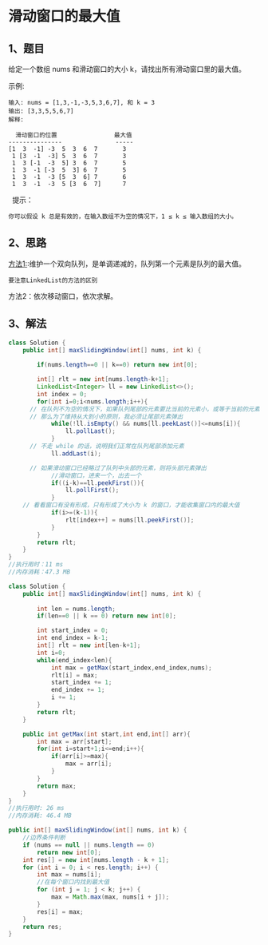 # 滑动窗口的最大值

## 1、题目

给定一个数组 nums 和滑动窗口的大小 k，请找出所有滑动窗口里的最大值。

示例:

	输入: nums = [1,3,-1,-3,5,3,6,7], 和 k = 3
	输出: [3,3,5,5,6,7] 
	解释: 

	  滑动窗口的位置                最大值
	---------------               -----
	[1  3  -1] -3  5  3  6  7       3
	 1 [3  -1  -3] 5  3  6  7       3
	 1  3 [-1  -3  5] 3  6  7       5
	 1  3  -1 [-3  5  3] 6  7       5
	 1  3  -1  -3 [5  3  6] 7       6
	 1  3  -1  -3  5 [3  6  7]      7
 
提示：

	你可以假设 k 总是有效的，在输入数组不为空的情况下，1 ≤ k ≤ 输入数组的大小。


## 2、思路

[方法1:](https://leetcode-cn.com/problems/hua-dong-chuang-kou-de-zui-da-zhi-lcof/solution/java-dan-diao-shuang-xiang-lian-biao-hua-tu-xiang-/):维护一个双向队列，是单调递减的，队列第一个元素是队列的最大值。

	要注意LinkedList的方法的区别

方法2：依次移动窗口，依次求解。

## 3、解法

```java
class Solution {
    public int[] maxSlidingWindow(int[] nums, int k) {
        
        if(nums.length==0 || k==0) return new int[0];

        int[] rlt = new int[nums.length-k+1];
        LinkedList<Integer> ll = new LinkedList<>();
        int index = 0; 
        for(int i=0;i<nums.length;i++){
      // 在队列不为空的情况下，如果队列尾部的元素要比当前的元素小，或等于当前的元素
      // 那么为了维持从大到小的原则，我必须让尾部元素弹出
            while(!ll.isEmpty() && nums[ll.peekLast()]<=nums[i]){
                ll.pollLast();
            }
      // 不走 while 的话，说明我们正常在队列尾部添加元素
            ll.addLast(i);

      // 如果滑动窗口已经略过了队列中头部的元素，则将头部元素弹出
            //滑动窗口，进来一个，出去一个
            if((i-k)==ll.peekFirst()){
                ll.pollFirst();
            }
	// 看看窗口有没有形成，只有形成了大小为 k 的窗口，才能收集窗口内的最大值
            if(i>=(k-1)){
                rlt[index++] = nums[ll.peekFirst()];
            }
        }
        return rlt;
    }
}
//执行用时：11 ms
//内存消耗：47.3 MB
```

```java
class Solution {
    public int[] maxSlidingWindow(int[] nums, int k) {
        
        int len = nums.length;
        if(len==0 || k == 0) return new int[0];

        int start_index = 0;
        int end_index = k-1;
        int[] rlt = new int[len-k+1];
        int i=0;
        while(end_index<len){
            int max = getMax(start_index,end_index,nums);
            rlt[i] = max;
            start_index += 1;
            end_index += 1;
            i += 1;
        }
        return rlt;
    }

    public int getMax(int start,int end,int[] arr){
        int max = arr[start];
        for(int i=start+1;i<=end;i++){
            if(arr[i]>=max){
                max = arr[i];
            }
        }
        return max;
    }
}
//执行用时: 26 ms
//内存消耗: 46.4 MB

public int[] maxSlidingWindow(int[] nums, int k) {
    //边界条件判断
    if (nums == null || nums.length == 0)
        return new int[0];
    int res[] = new int[nums.length - k + 1];
    for (int i = 0; i < res.length; i++) {
        int max = nums[i];
        //在每个窗口内找到最大值
        for (int j = 1; j < k; j++) {
            max = Math.max(max, nums[i + j]);
        }
        res[i] = max;
    }
    return res;
}
```